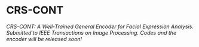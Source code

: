 # CRS-CONT

*CRS-CONT: A Well-Trained General Encoder for Facial Expression Analysis. Submitted to IEEE Transactions on Image Processing.*
*Codes and the encoder will be released soon!*

